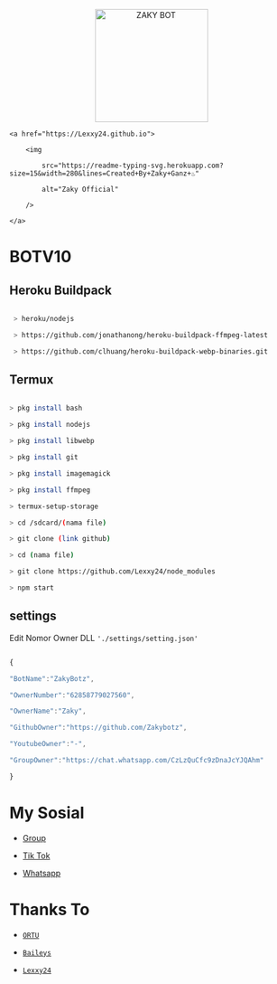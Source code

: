 <p align="center">

<img src="https://l.top4top.io/p_22225gd9e0.jpg" alt="ZAKY BOT" width="200"/>

<p align="center">

    <a href="https://Lexxy24.github.io">

        <img

            src="https://readme-typing-svg.herokuapp.com?size=15&width=280&lines=Created+By+Zaky+Ganz+♨️"

            alt="Zaky Official"

        />

    </a>

</p>

# BOTV10

## Heroku Buildpack

```bash

 > heroku/nodejs

 > https://github.com/jonathanong/heroku-buildpack-ffmpeg-latest

 > https://github.com/clhuang/heroku-buildpack-webp-binaries.git

```

## Termux

```bash

> pkg install bash

> pkg install nodejs

> pkg install libwebp

> pkg install git

> pkg install imagemagick

> pkg install ffmpeg

> termux-setup-storage

> cd /sdcard/(nama file)

> git clone (link github)

> cd (nama file)

> git clone https://github.com/Lexxy24/node_modules

> npm start

```

## settings

Edit Nomor Owner DLL `'./settings/setting.json'`

```ts

{

"BotName":"ZakyBotz",

"OwnerNumber":"62858779027560",

"OwnerName":"Zaky",

"GithubOwner":"https://github.com/Zakybotz",

"YoutubeOwner":"-",

"GroupOwner":"https://chat.whatsapp.com/CzLzQuCfc9zDnaJcYJQAhm"

}

```

# My Sosial

- [Group ](https://chat.whatsapp.com/CzLzQuCfc9zDnaJcYJQAhm)

- [Tik Tok ](-)

- [Whatsapp ](https://wa.me/62858779027560)

# Thanks To

* [`ORTU`](-)

* [`Baileys`](https://github.com/adiwajshing/Baileys)

* [`Lexxy24`](https://github.com/Lexxy24)
